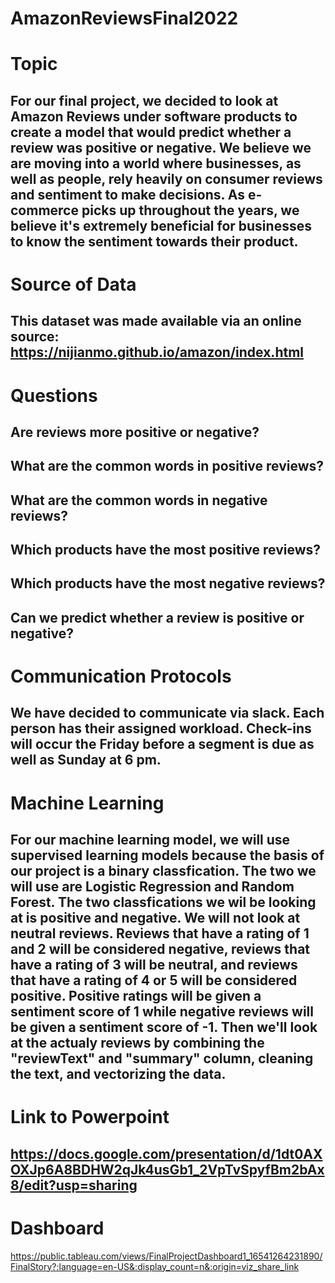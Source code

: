 # AmazonReviewsFinal2022

# Topic

## For our final project, we decided to look at Amazon Reviews under software products to create a model that would predict whether a review was positive or negative. We believe we are moving  into a world where businesses, as well as people, rely heavily on consumer reviews and sentiment to make decisions. As e-commerce picks up throughout the years, we believe it's extremely beneficial for businesses to know the sentiment towards their product. 

# Source of Data

## This dataset was made available via an online source: https://nijianmo.github.io/amazon/index.html

# Questions

## Are reviews more positive or negative?
## What are the common words in positive reviews?
## What are the common words in negative reviews?
## Which products have the most positive reviews?
## Which products have the most negative reviews?
## Can we predict whether a review is positive or negative? 


# Communication Protocols

## We have decided to communicate via slack. Each person has their assigned workload. Check-ins will occur the Friday before a segment is due as well as Sunday at 6 pm. 

# Machine Learning

## For our machine learning model, we will use supervised learning models because the basis of our project is a binary classfication. The two we will use are Logistic Regression and Random Forest. The two classfications we wil be looking at is positive and negative. We will not look at neutral reviews. Reviews that have a rating of 1 and 2 will be considered negative, reviews that have a rating of 3 will be neutral, and reviews that have a rating of 4 or 5 will be considered positive. Positive ratings will be given a sentiment score of 1 while negative reviews will be given a sentiment score of -1. Then we'll look at the actualy reviews by combining the "reviewText" and "summary" column, cleaning the text, and vectorizing the data. 

# Link to Powerpoint

## https://docs.google.com/presentation/d/1dt0AXOXJp6A8BDHW2qJk4usGb1_2VpTvSpyfBm2bAx8/edit?usp=sharing

# Dashboard 
https://public.tableau.com/views/FinalProjectDashboard1_16541264231890/FinalStory?:language=en-US&:display_count=n&:origin=viz_share_link
